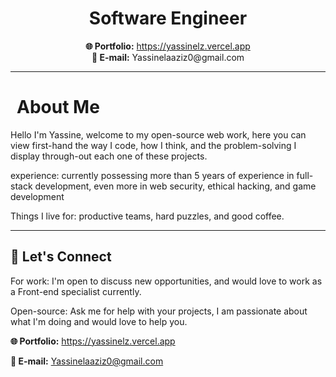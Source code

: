 <h1 style="text-align:center">Software Engineer</h1>

<div style="text-align:center">
<strong>🌐 Portfolio:</strong> <a href="https://yassinelz.vercel.app">https://yassinelz.vercel.app</a>
<br>
<strong>📧 E-mail:</strong> Yassinelaaziz0@gmail.com
</div>


---

<h1 style="padding-left:10px">
About Me
</h1>

Hello I'm Yassine, welcome to my open-source web work, here you can view first-hand the way I code, how I think, and the problem-solving I display through-out each one of these projects.

experience: currently possessing more than 5 years of experience in full-stack development, even more in web security, ethical hacking, and game development

Things I live for:  productive teams, hard puzzles, and good coffee.

---

## 🤝 Let's Connect

For work: I'm open to discuss new opportunities, and would love to work as a Front-end specialist currently.

Open-source: Ask me for help with your projects, I am passionate about what I'm doing and would love to help you.


<strong>🌐 Portfolio:</strong> <a href="https://yassinelz.vercel.app">https://yassinelz.vercel.app</a>

**📧 E-mail:** Yassinelaaziz0@gmail.com

